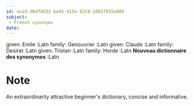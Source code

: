 ```yaml
---
id: uuid-d64fdd33-ba45-415e-82c0-16b57655a886
subject: 
 - French synonyms
date: 
---
```


given: Emile :Latn
family: Genouvrier :Latn
given: Claude :Latn
family: Desirat :Latn
given: Tristan :Latn
family: Horde :Latn
**Nouveau dictionnaire des synonymes** :Latn
# Note
An extraordinarily attractive beginner's dictionary, concise and informative.